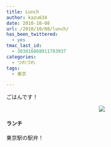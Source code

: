 ```yaml
---
title: Lunch
author: kazu634
date: 2010-10-08
url: /2010/10/08/lunch/
has_been_twittered:
  - yes
tmac_last_id:
  - 303816868911783937
categories:
  - つれづれ
tags:
  - 東京

---
```

<div class="pp_items">
<div class="pp_item" align="left">
<p>
      ごはんです！
</p>
</div>
  
<div class="pp_item" align="center">
<img src="http://static.pixelpipe.com/9ddeac26-9c51-4453-8002-7cf3c225c9ba_b.jpg" style="max-width: 100%;" />
</div>
  
<div class="pp_item" align="left">
<h4 class="pp_title">
      ランチ
</h4>
    
<p>
      東京駅の駅弁！
</p>
</div>
</div>